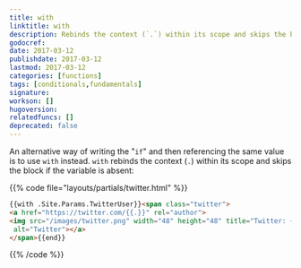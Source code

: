 ```yaml
---
title: with
linktitle: with
description: Rebinds the context (`.`) within its scope and skips the block if the variable is absent.
godocref:
date: 2017-03-12
publishdate: 2017-03-12
lastmod: 2017-03-12
categories: [functions]
tags: [conditionals,fundamentals]
signature:
workson: []
hugoversion:
relatedfuncs: []
deprecated: false
---
```


An alternative way of writing the "`if`" and then referencing the same value is to use `with` instead. `with` rebinds the context (`.`) within its scope and skips the block if the variable is absent:

{{% code file="layouts/partials/twitter.html" %}}
```html
{{with .Site.Params.TwitterUser}}<span class="twitter">
<a href="https://twitter.com/{{.}}" rel="author">
<img src="/images/twitter.png" width="48" height="48" title="Twitter: {{.}}"
 alt="Twitter"></a>
</span>{{end}}
```
{{% /code %}}
